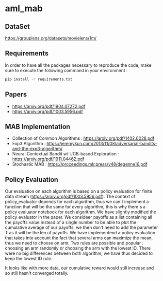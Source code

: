 # aml_mab

## DataSet
https://grouplens.org/datasets/movielens/1m/

## Requirements

In order to have all the packages necessary to reproduce the code, make sure to execute the following command in your environment :

```bash
pip install -r requirements.txt
```

## Papers
- https://arxiv.org/pdf/1904.07272.pdf
- https://arxiv.org/pdf/1003.5956.pdf

## MAB Implementation
- Collection of Common Algorithms : https://arxiv.org/pdf/1402.6028.pdf
- Exp3 Algorithm : https://jeremykun.com/2013/11/08/adversarial-bandits-and-the-exp3-algorithm/
- Neural Contextual Bandit w/ UCB-based Exploration : https://arxiv.org/pdf/1911.04462.pdf
- Stochastic MAB : https://proceedings.mlr.press/v48/degenne16.pdf

## Policy Evaluation

Our evaluation on each algorithm is based on a policy evaluation for finite data stream (https://arxiv.org/pdf/1003.5956.pdf). The context of policy_evaluator depends for each algorithm, thus we can't implement a function that will be the same for every algorithm, this is why there's a policy evaluator notebook for each algorithm.
We have slightly modified the policy_evaluator in the paper. We consideer payoffs as a list containing all the payoffs value instead of a single number to be able to plot the cumulative average of our payoffs, we then don't need to add the parameter T as it will be the len of payoffs.
We have implementend a policy evaluation that takes into account the fact that several arms can maximize the mean, thus we need to choose on arm. Two rules are possible and popular : choosing an arm randomly or choosing the arm with the lowest ID. There were no big differences between both algorithm, we have thus decided to keep the lowest ID rule.

It looks like with more data, our cumulative reward would still increase and so still hasn't converged totally.